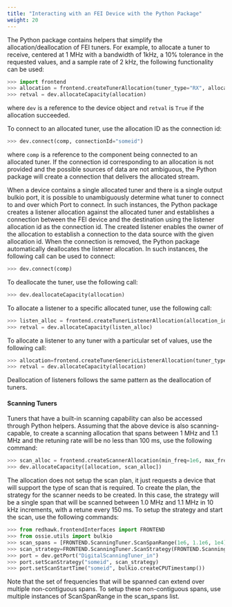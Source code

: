 ```yaml
---
title: "Interacting with an FEI Device with the Python Package"
weight: 20
---
```


The Python package contains helpers that simplify the allocation/deallocation of FEI tuners. For example, to allocate a tuner to receive, centered at 1 MHz with a bandwidth of 1kHz, a 10% tolerance in the requested values, and a sample rate of 2 kHz, the following functionality can be used:

```py
>>> import frontend
>>> allocation = frontend.createTunerAllocation(tuner_type="RX", allocation_id="someid",center_frequency=1e6, bandwidth=1e3,bandwidth_tolerance=0.1, sample_rate=2e3,sample_rate_tolerance=0.1)
>>> retval = dev.allocateCapacity(allocation)
```

where `dev` is a reference to the device object and `retval` is `True` if the allocation succeeded.

To connect to an allocated tuner, use the allocation ID as the connection id:

```py
>>> dev.connect(comp, connectionId="someid")
```

where `comp` is a reference to the component being connected to an allocated tuner. If the connection id corresponding to an allocation is not provided and the possible sources of data are not ambiguous, the Python package will create a connection that delivers the allocated stream.

When a device contains a single allocated tuner and there is a single output bulkio port, it is possible to unambiguously determine what tuner to connect to and over which Port to connect. In such instances, the Python package creates a listener allocation against the allocated tuner and establishes a connection between the FEI device and the destination using the listener allocation id as the connection id. The created listener enables the owner of the allocation to establish a connection to the data source with the given allocation id. When the connection is removed, the Python package automatically deallocates the listener allocation. In such instances, the following call can be used to connect:

```py
>>> dev.connect(comp)
```

To deallocate the tuner, use the following call:

```py
>>> dev.deallocateCapacity(allocation)
```

To allocate a listener to a specific allocated tuner, use the following call:

```py
>>> listen_alloc = frontend.createTunerListenerAllocation(allocation_id, "some ID listener")
>>> retval = dev.allocateCapacity(listen_alloc)
```

To allocate a listener to any tuner with a particular set of values, use the following call:

```py
>>> allocation=frontend.createTunerGenericListenerAllocation(tuner_type="RX", allocation_id="someidanotherlistener",center_frequency=1e6, bandwidth=1e3,bandwidth_tolerance=0.1,sample_rate=2e3, sample_rate_tolerance=0.1)
>>> retval = dev.allocateCapacity(allocation)
```

Deallocation of listeners follows the same pattern as the deallocation of tuners.

#### Scanning Tuners

Tuners that have a built-in scanning capability can also be accessed through Python helpers. Assuming that the above device is also scanning-capable, to create a scanning allocation that spans between 1 MHz and 1.1 MHz and the retuning rate will be no less than 100 ms, use the following command:

```py
>>> scan_alloc = frontend.createScannerAllocation(min_freq=1e6, max_freq=1.1e6, mode='SPAN_SCAN', control_mode='TIME_BASED', control_limit=0.1)
>>> dev.allocateCapacity([allocation, scan_alloc])
```

The allocation does not setup the scan plan, it just requests a device that will support the type of scan that is required. To create the plan, the strategy for the scanner needs to be created. In this case, the strategy will be a single span that will be scanned between 1.0 MHz and 1.1 MHz in 10 kHz increments, with a retune every 150 ms. To setup the strategy and start the scan, use the following commands:

```py
>>> from redhawk.frontendInterfaces import FRONTEND
>>> from ossie.utils import bulkio
>>> scan_spans = [FRONTEND.ScanningTuner.ScanSpanRange(1e6, 1.1e6, 1e4)]
>>> scan_strategy=FRONTEND.ScanningTuner.ScanStrategy(FRONTEND.ScanningTuner.SPAN_SCAN, FRONTEND.ScanningTuner.ScanModeDefinition(freq_scan_list=scan_spans), FRONTEND.ScanningTuner.TIME_BASED, 0.15)
>>> port = dev.getPort("DigitalScanningTuner_in")
>>> port.setScanStrategy("someid", scan_strategy)
>>> port.setScanStartTime("someid", bulkio.createCPUTimestamp())
```

Note that the set of frequencies that will be spanned can extend over multiple non-contiguous spans. To setup these non-contiguous spans, use multiple instances of ScanSpanRange in the scan_spans list.
